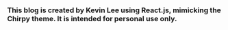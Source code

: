 ### This blog is created by Kevin Lee using React.js, mimicking the Chirpy theme. It is intended for personal use only. 